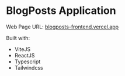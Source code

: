 # BlogPosts Application

Web Page URL: [blogposts-frontend.vercel.app](https://blogposts-frontend.vercel.app)

Built with:

- ViteJS
- ReactJS
- Typescript
- Tailwindcss

